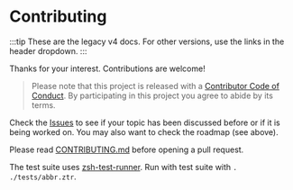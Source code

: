 # Contributing

:::tip
These are the legacy v4 docs. For other versions, use the links in the header dropdown.
:::

Thanks for your interest. Contributions are welcome!

> Please note that this project is released with a [Contributor Code of Conduct](https://github.com/olets/zsh-abbr/blob/v4/CODE_OF_CONDUCT.md). By participating in this project you agree to abide by its terms.

Check the [Issues](https://github.com/olets/zsh-abbr/issues) to see if your topic has been discussed before or if it is being worked on. You may also want to check the roadmap (see above).

Please read [CONTRIBUTING.md](https://github.com/olets/zsh-abbr/blob/v4/CONTRIBUTING.md) before opening a pull request.

The test suite uses [zsh-test-runner](https://github.com/olets/zsh-test-runner). Run with test suite with `. ./tests/abbr.ztr`.

